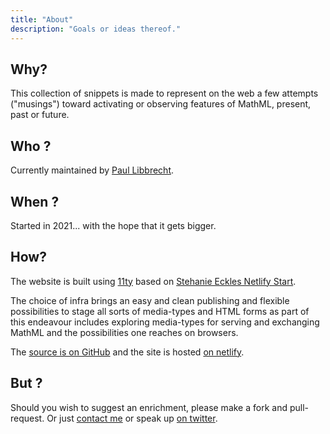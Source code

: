 ```yaml
---
title: "About"
description: "Goals or ideas thereof."
---
```


## Why?

This collection of snippets is made to represent on the web
a few attempts ("musings") toward activating or observing features
of MathML, present, past or future.

## Who ?

Currently maintained by [Paul Libbrecht](https://hoplahup.net/paul/).

## When ?

Started in 2021... with the hope that it gets bigger.

## How?

The website is built using [11ty](https://www.11ty.dev/) based on
[Stehanie Eckles Netlify Start](https://11ty-netlify-jumpstart.netlify.app/).

The choice of infra brings an easy and clean publishing and flexible possibilities
to stage all sorts of media-types and HTML forms as part of this endeavour includes exploring
media-types for serving and exchanging MathML and the possibilities one
reaches on browsers.

The [source is on GitHub](https://github.com/polx/mathmlmuses) and the
site is hosted [on netlify](https://mathmlmuses.netlify.app/).


## But ?

Should you wish to suggest an enrichment, please make a fork and pull-request.
Or just [contact me](https://hoplahup.net/paul/contacts.html) or 
speak up [on twitter](https://twitter.com/polx).